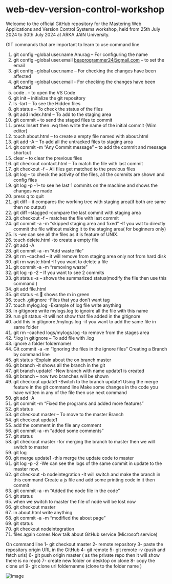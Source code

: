 # web-dev-version-control-workshop
Welcome to the official GitHub repository for the Mastering Web Applications and Version Control Systems workshop, held from 25th July 2024 to 30th July 2024 at ARKA JAIN University.



GIT commands that are important to learn to use command line 
1.	git config –global user.name Anurag – For configuring the name 
2.	git config –global user.email beaprogrammer24@gmail.com – to set the email 
3.	git config –global user.name – For checking the changes have been affected
4.	git config –global user.email - For checking the changes have been affected
5.	code . – to open the VS Code
6.	git init – initialize the git repository 
7.	ls -lart – To see the Hidden files
8.	git status – To check the status of the files 
9.	git add index.html – To add to the staging area
10.	git commit – to send the staged files to commit
11.	press Insert then :wq then write the name of the initial commit (Wim editor)
12.	touch about.html – to create a empty file named with about.html
13.	git add -A – To add all the untracked files to staging area
14.	 git commit -m “Any Commit message” – to add the commit and message shortcut
15.	clear – to clear the previous files
16.	git checkout contact.html – To match the file with last commit 
17.	git checkout -f – All files get matched to the previous files
18.	git log – to check the activity of the files, all the commits are shown and config files
19.	git log -p -1– to see he last 1 commits on the machine and shows the changes we made
20.	press q to quit
21.	git diff – it compares the working tree with staging area(if both are same then no output)
22.	git diff –stagged -compare the last commit with staging area
23.	git checkout -f – matches the file with last commit 
24.	git commit -a -m “skipped staging area and fixed” -If you wat to directly commit the file without making it to the staging area( for beginners only)
25.	ls -we can see all the files as it is feature of UNIX.
26.	touch delete.html -to create a empty file
27.	git add -A 
28.	git commit -a -m “Add waste file”
29.	git rm –cached – it will remove from staging area only not from hard disk 
30.	git rm waste.html -If you want to delete a file 
31.	git commit -a -m “removing waste”
32.	git log -p -2 – If you want to see 2 commits
33.	git status -s – shows the summarized status(modify the file then use this command )
34.	git add file.html 
35.	git status -s  shows the m in green
36.	touch  .gitignore -Files that you don’t want tag 
37.	touch mylog.log -Example of log file write anything
38.	in gitignore write mylogs.log to ignoire all the file with this name
39.	run git status -it will not show that file added in the gitignore
40.	add this in gitignore  /mylogs.log  -if you want to add the same file in same folder
41.	git rm –cached logs/mylogs.log -to remove from the stages area 
42.	*.log in gitignore – To add file with .log 
43.	  ignore a folder foldername/
44.	Git commit -a -m “Ignoring the files in the ignore files”
Creating a Branch by command line
1.	git status -Explain about the on branch master 
2.	git branch -it shows all the branch in the git 
3.	git branch update1 -New branch with name update1 is created 
4.	git branch – now two branches will be shown
5.	git checkout update1 -Switch to the branch update1 
Using the merge feature in the git command line 
Make some changes in the code you have written in any of the file then use next command 
1.	git add -A 
2.	git commit -m “Fixed the programs and added more features”
3.	git status 
4.	git checkout master – To move to the master Branch 
5.	git checkout update1
6.	add the comment in the file any comment 
7.	git commit -a -m “added some comments”
8.	git status
9.	git checkout master -for merging the branch to master then we will switch to master
10.	git log 
11.	git merge update1 -this merge the update code to master
12.	git log -p -2 -We can see the logs of the same commit in update to the master now.
13.	git checkout -b nodeintegration -It will switch and make the branch in this command 
Create a js file and add some printing code in it then commit 
1.	git commit -a -m “Added the node file in the code”
2.	git status 
3.	when we switch to master the file of node will be lost now 
4.	git checkout master
5.	in about.html write anything 
6.	git commit -a -m “modified the about page”
7.	git status 
8.	git checkout nodeintegration
9.	files again comes
Now talk about GitHub service (Microsoft service)

On command line 
1-	git checkout master 
2-	remote repository 
3-	paste the repository origin URL in the GitHub 
4-	git remote 
5-	git remote -v (push and fetch urls)
6-	git push origin master ( as the private repo then it will show there is no repo)
7-	create new folder on desktop on clone
8-	copy the clone url
9-	git clone url foldernanme  (clone to the folder name )

![image](https://github.com/user-attachments/assets/faf35554-c5be-41d1-9273-ed5864ea99d2)
